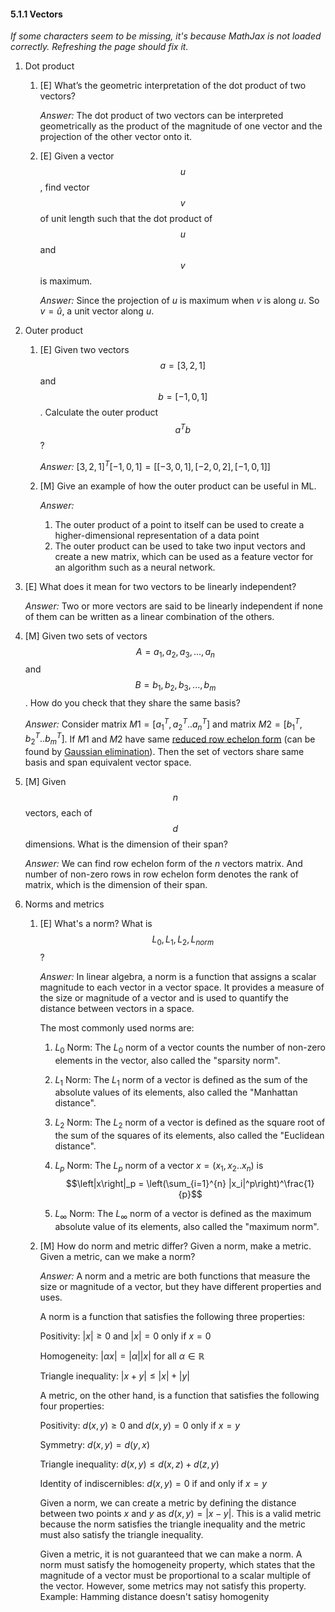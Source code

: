 #### 5.1.1 Vectors

_If some characters seem to be missing, it's because MathJax is not loaded correctly. Refreshing the page should fix it._

1. Dot product
    1. [E] What’s the geometric interpretation of the dot product of two vectors? 

        *Answer:* The dot product of two vectors can be interpreted geometrically as the product of the magnitude of one vector and the projection of the other vector onto it.

    2. [E] Given a vector $$u$$, find vector $$v$$ of unit length such that the dot product of $$u$$ and $$v$$ is maximum.
        
        *Answer:* Since the projection of $u$ is maximum when $v$ is along $u$. So $v = \hat{u}$, a unit vector along $u$.

2. Outer product
    1. [E] Given two vectors $$a = [3, 2, 1]$$ and  $$b = [-1, 0, 1]$$. Calculate the outer product $$a^Tb$$?

        *Answer:* $[3,2,1]^T[-1,0,1] = [[-3,0,1],[-2,0,2],[-1,0,1]]$


    2. [M] Give an example of how the outer product can be useful in ML.

        *Answer:*
        1. The outer product of a point to itself can be used to create a higher-dimensional representation of a data point
        2. The outer product can be used to take two input vectors and create a new matrix, which can be used as a feature vector for an algorithm such as a neural network. 

3. [E] What does it mean for two vectors to be linearly independent?
    
    *Answer:* Two or more vectors are said to be linearly independent if none of them can be written as a linear combination of the others.

4. [M] Given two sets of vectors $$A = {a_1, a_2, a_3, ..., a_n}$$ and $$B = {b_1, b_2, b_3, ... , b_m}$$. How do you check that they share the same basis?

    *Answer:* Consider matrix $M1 = [a_1^T,a_2^T..a_n^T]$ and matrix  $M2 = [b_1^T,b_2^T..b_m^T]$. If $M1$ and $M2$ have same [reduced row echelon form](https://en.wikipedia.org/wiki/Row_echelon_form) (can be found by [Gaussian elimination](https://en.wikipedia.org/wiki/Gaussian_elimination)). Then the set of vectors share same basis and span equivalent vector space.

5. [M] Given $$n$$ vectors, each of $$d$$ dimensions. What is the dimension of their span?

    *Answer:* We can find row echelon form of the $n$ vectors matrix. And number of non-zero rows in row echelon form denotes the rank of matrix, which is the dimension of their span.

6. Norms and metrics
	1. [E] What's a norm? What is $$L_0, L_1, L_2, L_{norm}$$?

        *Answer:* In linear algebra, a norm is a function that assigns a scalar magnitude to each vector in a vector space. It provides a measure of the size or magnitude of a vector and is used to quantify the distance between vectors in a space.

        The most commonly used norms are:

        1. $L_0$ Norm: The $L_0$ norm of a vector counts the number of non-zero elements in the vector, also called the "sparsity norm".

        2. $L_1$ Norm: The $L_1$ norm of a vector is defined as the sum of the absolute values of its elements, also called the "Manhattan distance".

        3. $L_2$ Norm: The $L_2$ norm of a vector is defined as the square root of the sum of the squares of its elements, also called the "Euclidean distance".
        4. $L_p$ Norm: The $L_p$ norm of a vector $x = (x_1,x_2..x_n)$ is $$\left|x\right|_p = \left(\sum_{i=1}^{n} |x_i|^p\right)^\frac{1}{p}$$
        5. $L_{\infty}$ Norm: The $L_{\infty}$ norm of a vector is defined as the maximum absolute value of its elements, also called the "maximum norm".

	2. [M] How do norm and metric differ? Given a norm, make a metric. Given a metric, can we make a norm?

        *Answer:*
        A norm and a metric are both functions that measure the size or magnitude of a vector, but they have different properties and uses.

        A norm is a function that satisfies the following three properties:

        Positivity: $\left|x\right| \ge 0$ and $\left|x\right| = 0$ only if $x = 0$
        
        Homogeneity: $\left|\alpha x\right| = |\alpha| \left|x\right|$ for all $\alpha \in \mathbb{R}$

        Triangle inequality: $\left|x + y\right| \le \left|x\right| + \left|y\right|$
        
        A metric, on the other hand, is a function that satisfies the following four properties:

        Positivity: $d(x, y) \ge 0$ and $d(x, y) = 0$ only if $x = y$
        
        Symmetry: $d(x, y) = d(y, x)$
        
        Triangle inequality: $d(x, y) \le d(x, z) + d(z, y)$
        
        Identity of indiscernibles: $d(x, y) = 0$ if and only if $x = y$
        
        Given a norm, we can create a metric by defining the distance between two points $x$ and $y$ as $d(x, y) = \left|x - y\right|$. This is a valid metric because the norm satisfies the triangle inequality and the metric must also satisfy the triangle inequality.

        Given a metric, it is not guaranteed that we can make a norm. A norm must satisfy the homogeneity property, which states that the magnitude of a vector must be proportional to a scalar multiple of the vector. However, some metrics may not satisfy this property. 
        Example: Hamming distance doesn't satisy homogenity